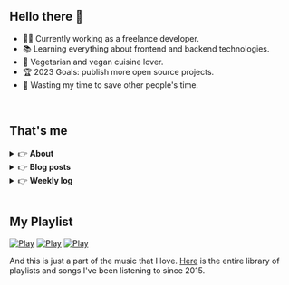 <h2>Hello there 👋</h2>

- 👨‍💻 Currently working as a freelance developer.
- :books: Learning everything about frontend and backend technologies.
- 🌱 Vegetarian and vegan cuisine lover.
- :trophy: 2023 Goals: publish more open source projects.
- :dart: Wasting my time to save other people's time.

<br>

## That's me
<!-- markdownlint-disable MD033 -->
<details>
    <summary>&#128073 <b>About</b></summary><br/>

<!-- BLOG-POST-LIST:START -->
- 👀 [About me](https://simonemargio.im/)
- 🧑‍💻 [Resume](https://simonemargio.im/resume/)
- ⚙️ [What I use](https://simonemargio.im/uses/)
<!-- BLOG-POST-LIST:END -->
</details>

<details>
    <summary>&#128073 <b>Blog posts</b></summary><br/>

<!-- BLOG-POST-LIST:START -->
- [Linux](https://simonemargio.im/blog/linux/)
- [LastPass](https://simonemargio.im/blog/lastpass/)
- [Apple Music](https://simonemargio.im/blog/applemusic/)
- [iCloud Keychain](https://simonemargio.im/blog/icloudkeychain/)
- [Digital legacy](https://simonemargio.im/blog/digitallegacy/)
- [Usability](https://simonemargio.im/blog/usability/)
- [Bitwarden](https://simonemargio.im/blog/bitwarden/)
- [About EXIF metadata](https://simonemargio.im/blog/aboutexifmetadata/)
- [Stop using whatsapp](https://simonemargio.im/blog/stopusingwhatsapp/)
- [More](https://simonemargio.im/blog/page/2/)
<!-- BLOG-POST-LIST:END -->
</details>

<details>
    <summary>&#128073 <b>Weekly log</b></summary><br/>

<!-- BLOG-POST-LIST:START -->
- [Jun - 3°](https://simonemargio.im/log/june/3/)
- [Jun - 2°](https://simonemargio.im/log/june/2/)
- [Jun - 1°](https://simonemargio.im/log/june/1/)
- [May](https://simonemargio.im/log/may/)
- [April](https://simonemargio.im/log/april/)
- [March](https://simonemargio.im/log/march/)   
- [February](https://simonemargio.im/log/february/)
<!-- BLOG-POST-LIST:END -->
</details>

<br>

## My Playlist
[![Play](https://user-images.githubusercontent.com/22590804/173320312-c6ff4952-2d80-4da0-bc86-1a49d009b4a7.jpg)](https://music.apple.com/it/playlist/juice/pl.u-mJy83A8tGBvZWA)
[![Play](https://user-images.githubusercontent.com/22590804/173320788-49695c90-a4c3-48b3-8ac5-f6f4b944955f.jpg)](https://music.apple.com/it/playlist/gym/pl.u-38oWWgbT3gryK0)
[![Play](https://user-images.githubusercontent.com/22590804/173321081-fd673357-e189-4e1d-bf6a-fc8048872de2.jpg)](https://music.apple.com/it/playlist/relax/pl.u-9N9LLp3u27KNLk)

And this is just a part of the music that I love. [Here](https://simonemargio.github.io/music/) is the entire library of playlists and songs I've been listening to since 2015.



